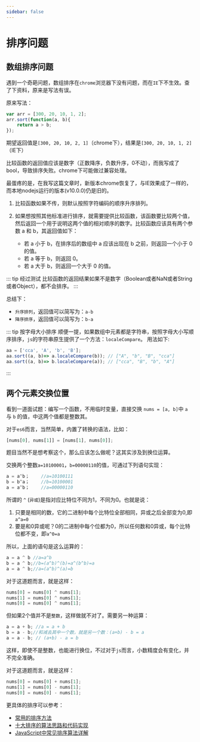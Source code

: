```yaml
---
sidebar: false
---
```

# 排序问题
## 数组排序问题

遇到一个奇葩问题，数组排序在`chrome`浏览器下没有问题，而在`IE`下不生效。查了下资料，原来是写法有误。

原来写法：

``` js
var arr = [300, 20, 10, 1, 2];
arr.sort(function(a, b){
	return a > b;
});
```
期望返回值是`[300, 20, 10, 2, 1]`（chrome下），结果是`[300, 20, 10, 1, 2]`（IE下）

比较函数的返回值应该是数字（正数降序，负数升序，0不动），而我写成了bool，导致排序失败。chrome下可能做过兼容处理。

最蛋疼的是，在我写这篇文章时，新版本chrome恢复了，与IE效果成了一样的，而本地nodejs运行的版本(v10.0.0)仍是旧的。


1. 比较函数如果不传，则默认按照字符编码的顺序升序排列。
2. 如果想按照其他标准进行排序，就需要提供比较函数，该函数要比较两个值，然后返回一个用于说明这两个值的相对顺序的数字。比较函数应该具有两个参数 a 和 b，其返回值如下：

	- 若 a 小于 b，在排序后的数组中 a 应该出现在 b 之前，则返回一个小于 0 的值。
	- 若 a 等于 b，则返回 0。
	- 若 a 大于 b，则返回一个大于 0 的值。


::: tip 经过测试
比较函数的返回结果如果不是数字（Boolean或者NaN或者String或者Object），都不会排序。
:::

总结下：

- `升序排列`，返回值可以简写为：`a-b`
- `降序排序`，返回值可以简写为：`b-a`


::: tip 按字母大小排序
顺便一提，如果数组中元素都是字符串，按照字母大小写顺序排序，`js`的字符串原生提供了一个方法：`localeCompare`。
用法如下:

``` js 
aa = ['cca', 'A', 'b', 'B'];
aa.sort((a, b)=> a.localeCompare(b)); // ["A", "b", "B", "cca"]
aa.sort((a, b)=> b.localeCompare(a)); // ["cca", "B", "b", "A"]
```
:::



## 两个元素交换位置

看到一道面试题：编写一个函数，不用临时变量，直接交换 `nums = [a, b]`中 `a` 与 `b` 的值，中这两个值都是整数其。

对于`es6`而言，当然简单，内置了转换的语法，比如：
``` js
[nums[0], nums[1]] = [nums[1], nums[0]]; 
```

题目当然不是想考察这个，那么应该怎么做呢？这其实涉及到换位运算。

交换两个整数`a=10100001`，`b=00000110`的值，可通过下列语句实现：
``` js　
a = a^b； 　　//a=10100111
b = b^a； 　　//b=10100001
a = a^b； 　　//a=00000110
```

所谓的 `^` (`异或`)是指对应比特位不同为1，不同为0。也就是说：
1. 只要是相同的数，它的二进制中每个比特位全部相同，异或之后全部变为0,即 `a^a=0`
2. 要是和0异或呢？0的二进制中每个位都为0，所以任何数和0异或，每个比特位都不变，即`a^0=a`

所以，上面的语句是这么运算的：
``` js
a = a ^ b //a=a^b
b = a ^ b;//b=(a^b)^(b)=a^(b^b)=a
a = a ^ b;//a=(a^b)^(a)=b 
```

对于这道题而言，就是这样：
``` js
nums[0] = nums[0] ^ nums[1];
nums[1] = nums[0] ^ nums[1];
nums[0] = nums[0] ^ nums[1];
```
但如果2个值并不是`整数`，这样做就不对了。需要另一种运算：

``` js
a = a + b; //a = a + b
b = a - b;//和减去其中一个数，就是另一个数：(a+b) - b = a
a = a - b; // (a+b) - a = b
```
这样，即使不是整数，也能进行换位，不过对于`js`而言，小数精度会有变化，并不完全准确。

对于这道题而言，就是这样：
``` js
nums[0] = nums[0] + nums[1];
nums[1] = nums[0] - nums[1];
nums[0] = nums[0] - nums[1];
```

更具体的排序可以参考：
- [常用的排序方法](https://www.cnblogs.com/bear-blogs/p/10808399.html)
- [十大排序的算法思路和代码实现](https://mp.weixin.qq.com/s/Rl_fcWzcSQ7NkPnozIrt0A)
- [JavaScript中常见排序算法详解](https://mp.weixin.qq.com/s/ujlpOwzPvc0EcQ24D9KFOw)
